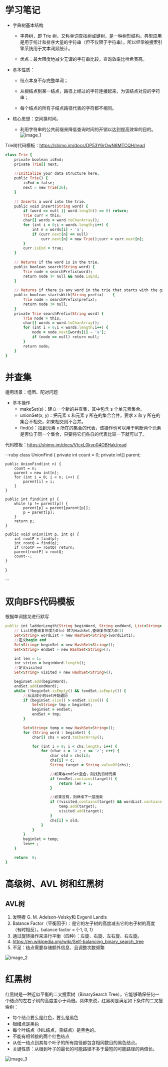 # 学习笔记
* 字典树基本结构

    * 字典树，即 Trie 树，又称单词查找树或键树，是一种树形结构。典型应用是用于统计和排序大量的字符串（但不仅限于字符串），所以经常被搜索引擎系统用于文本词频统计。

    * 优点：最大限度地减少无谓的字符串比较，查询效率比哈希表高。

* 基本性质：

    * 结点本身不存完整单词；

    * 从根结点到某一结点，路径上经过的字符连接起来，为该结点对应的字符串；

    * 每个结点的所有子结点路径代表的字符都不相同。

* 核心思想：空间换时间。

    * 利用字符串的公共前缀来降低查询时间的开销以达到提高效率的目的。
    ![image_1](https://user-images.githubusercontent.com/37928802/104834383-e058de00-58d9-11eb-99d1-ca3280393b58.png)

Trie树代码模板：https://shimo.im/docs/DP53Y6rOwN8MTCQH/read
    
```ruby
class Trie {   
    private boolean isEnd;    
    private Trie[] next;
        
    //Initialize your data structure here.   
    public Trie() {        
        isEnd = false;        
        next = new Trie[26];    
    }  
          
    // Inserts a word into the trie.
    public void insert(String word) {        
        if (word == null || word.length() == 0) return;        
        Trie curr = this;        
        char[] words = word.toCharArray();  
        for (int i = 0;i < words.length;i++) {            
            int n = words[i] - 'a';
            if (curr.next[n] == null) 
                curr.next[n] = new Trie();curr = curr.next[n];        
        }        
        curr.isEnd = true;    
    } 
           
    // Returns if the word is in the trie.
    public boolean search(String word) {        
        Trie node = searchPrefix(word);
        return node != null && node.isEnd;    
    }   
         
    // Returns if there is any word in the trie that starts with the given prefix. 
    public boolean startsWith(String prefix)    {        
        Trie node = searchPrefix(prefix);
        return node != null;    
    }    
    private Trie searchPrefix(String word) {        
        Trie node = this;        
        char[] words = word.toCharArray();        
        for (int i = 0;i < words.length;i++) {            
            node = node.next[words[i] - 'a'];            
            if (node == null) return null;        
        }        
        return node;    
    }
}

```

# 并查集
适用场景：组团、配对问题
* 基本操作
    * makeSet(s)：建立一个新的并查集，其中包含 s 个单元素集合。
    * unionSet(x, y)：把元素 x 和元素 y 所在的集合合并，要求 x 和 y 所在的集合不相交，如果相交则不合并。
    * find(x)：找到元素 x 所在的集合的代表，该操作也可以用于判断两个元素是否位于同一个集合，只要将它们各自的代表比较一下就可以了。
    
代码模板：https://shimo.im/docs/VtcxL0kyp04OBHak/read

···ruby
class UnionFind {
    private int count = 0;
    private int[] parent;

    public UnionFind(int n) {
        count = n;
        parent = new int[n];
        for (int i = 0; i < n; i++) {
            parent[i] = i;
        }
    }

    public int find(int p) {
        while (p != parent[p]) {
            parent[p] = parent[parent[p]];
            p = parent[p];
        }
        return p;
    }

    public void union(int p, int q) {
        int rootP = find(p);
        int rootQ = find(q);
        if (rootP == rootQ) return;
        parent[rootP] = rootQ;
        count--;
    }
}

···

# 双向BFS代码模板
根据单词接龙进行默写
```ruby
public int ladderLength(String beginWord, String endWord, List<String> wordList1) {
    // List的查询复杂度为O(n) 转为HashSet,查询复杂度为O(1)
    Set<String> wordList = new HashSet<String>(wordList1);
    //定义begin end
    Set<String> beginSet = new HashSet<String>();
    Set<String> endSet = new HashSet<String>();

    int len = 1;
    int strLen = beginWord.length();
    //定义visited
    Set<String> visited = new HashSet<String>();

    beginSet.add(beginWord);
    endSet.add(endWord);
    while (!beginSet.isEmpty() && !endSet.isEmpty()) {
        //从比较小的set开始遍历
        if (beginSet.size() > endSet.size()) {
            Set<String> tmp = beginSet;
            beginSet = endSet;
            endSet = tmp;
        }

        Set<String> temp = new HashSet<String>();
        for (String word : beginSet) {
            char[] chs = word.toCharArray();

            for (int i = 0; i < chs.length; i++) {
                for (char c = 'a'; c <= 'z'; c++) {
                    char old = chs[i];
                    chs[i] = c;
                    String target = String.valueOf(chs);

                    //如果与endSet重合，则找到目标元素
                    if (endSet.contains(target)) {
                        return len + 1;
                    }

                    //如果没有，则继续下一层搜索
                    if (!visited.contains(target) && wordList.contains(target)) {
                        temp.add(target);
                        visited.add(target);
                    }
                    chs[i] = old;
                }
            }
        }
        beginSet = temp;
        len++ ;
    }

    return  0;
}

```
# 高级树、AVL 树和红黑树
## AVL树
1. 发明者 G. M. Adelson-Velsky和 Evgenii Landis
2. Balance Factor（平衡因子）：是它的左子树的高度减去它的右子树的高度（有时相反）。balance factor = {-1, 0, 1}
3. 通过旋转操作来进行平衡（四种）：左旋、右旋、左右旋、右左旋。
4. https://en.wikipedia.org/wiki/Self-balancing_binary_search_tree
5. 不足：结点需要存储额外信息、且调整次数频繁

![image_2](https://user-images.githubusercontent.com/37928802/104835147-8d822500-58df-11eb-83c5-181d2ac02b61.png)

# 红黑树
红黑树是一种近似平衡的二叉搜索树（BinarySearch Tree），它能够确保任何一个结点的左右子树的高度差小于两倍。具体来说，红黑树是满足如下条件的二叉搜索树：
* 每个结点要么是红色，要么是黑色
* 根结点是黑色
* 每个叶结点（NIL结点，空结点）是黑色的。
* 不能有相邻接的两个红色结点
* 从任一结点到其每个叶子的所有路径都包含相同数目的黑色结点。
* 关键性质：从根到叶子的最长的可能路径不多于最短的可能路径的两倍长。

![image_3](https://user-images.githubusercontent.com/37928802/104835185-d20dc080-58df-11eb-9e2f-490940113692.png)
